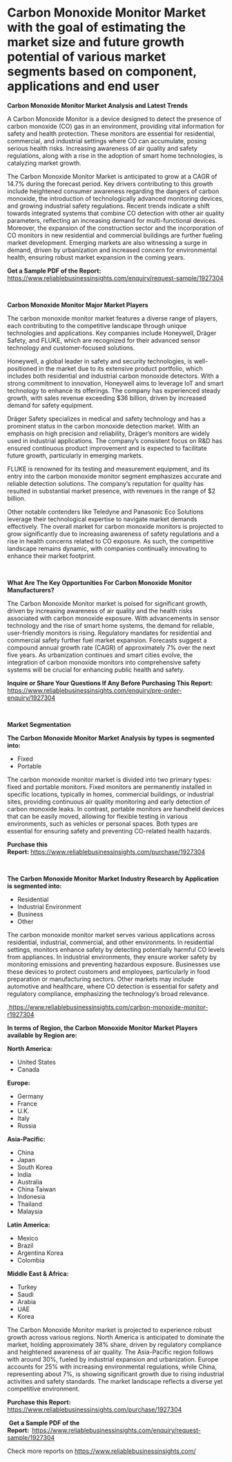 <p><h1>Carbon Monoxide Monitor Market with the goal of estimating the market size and future growth potential of various market segments based on component, applications and end user</h1></p><p><strong>Carbon Monoxide Monitor Market Analysis and Latest Trends</strong></p>
<p><p>A Carbon Monoxide Monitor is a device designed to detect the presence of carbon monoxide (CO) gas in an environment, providing vital information for safety and health protection. These monitors are essential for residential, commercial, and industrial settings where CO can accumulate, posing serious health risks. Increasing awareness of air quality and safety regulations, along with a rise in the adoption of smart home technologies, is catalyzing market growth.</p><p>The Carbon Monoxide Monitor Market is anticipated to grow at a CAGR of 14.7% during the forecast period. Key drivers contributing to this growth include heightened consumer awareness regarding the dangers of carbon monoxide, the introduction of technologically advanced monitoring devices, and growing industrial safety regulations. Recent trends indicate a shift towards integrated systems that combine CO detection with other air quality parameters, reflecting an increasing demand for multi-functional devices. Moreover, the expansion of the construction sector and the incorporation of CO monitors in new residential and commercial buildings are further fueling market development. Emerging markets are also witnessing a surge in demand, driven by urbanization and increased concern for environmental health, ensuring robust market expansion in the coming years.</p></p>
<p><strong>Get a Sample PDF of the Report:&nbsp;</strong> <a href="https://www.reliablebusinessinsights.com/enquiry/request-sample/1927304?utm_campaign=3356&utm_medium=2&utm_source=Github&utm_content=ia&utm_term=28032025&utm_id=carbon-monoxide-monitor">https://www.reliablebusinessinsights.com/enquiry/request-sample/1927304</a></p>
<p>&nbsp;</p>
<p><strong>Carbon Monoxide Monitor Major Market Players</strong></p>
<p><p>The carbon monoxide monitor market features a diverse range of players, each contributing to the competitive landscape through unique technologies and applications. Key companies include Honeywell, Dräger Safety, and FLUKE, which are recognized for their advanced sensor technology and customer-focused solutions.</p><p>Honeywell, a global leader in safety and security technologies, is well-positioned in the market due to its extensive product portfolio, which includes both residential and industrial carbon monoxide detectors. With a strong commitment to innovation, Honeywell aims to leverage IoT and smart technology to enhance its offerings. The company has experienced steady growth, with sales revenue exceeding $36 billion, driven by increased demand for safety equipment.</p><p>Dräger Safety specializes in medical and safety technology and has a prominent status in the carbon monoxide detection market. With an emphasis on high precision and reliability, Dräger’s monitors are widely used in industrial applications. The company’s consistent focus on R&D has ensured continuous product improvement and is expected to facilitate future growth, particularly in emerging markets.</p><p>FLUKE is renowned for its testing and measurement equipment, and its entry into the carbon monoxide monitor segment emphasizes accurate and reliable detection solutions. The company’s reputation for quality has resulted in substantial market presence, with revenues in the range of $2 billion.</p><p>Other notable contenders like Teledyne and Panasonic Eco Solutions leverage their technological expertise to navigate market demands effectively. The overall market for carbon monoxide monitors is projected to grow significantly due to increasing awareness of safety regulations and a rise in health concerns related to CO exposure. As such, the competitive landscape remains dynamic, with companies continually innovating to enhance their market footprint.</p></p>
<p>&nbsp;</p>
<p><strong>What Are The Key Opportunities For Carbon Monoxide Monitor Manufacturers?</strong></p>
<p><p>The Carbon Monoxide Monitor market is poised for significant growth, driven by increasing awareness of air quality and the health risks associated with carbon monoxide exposure. With advancements in sensor technology and the rise of smart home systems, the demand for reliable, user-friendly monitors is rising. Regulatory mandates for residential and commercial safety further fuel market expansion. Forecasts suggest a compound annual growth rate (CAGR) of approximately 7% over the next five years. As urbanization continues and smart cities evolve, the integration of carbon monoxide monitors into comprehensive safety systems will be crucial for enhancing public health and safety.</p></p>
<p><strong>Inquire or Share Your Questions If Any Before Purchasing This Report:</strong> <a href="https://www.reliablebusinessinsights.com/enquiry/pre-order-enquiry/1927304?utm_campaign=3356&utm_medium=2&utm_source=Github&utm_content=ia&utm_term=28032025&utm_id=carbon-monoxide-monitor">https://www.reliablebusinessinsights.com/enquiry/pre-order-enquiry/1927304</a></p>
<p>&nbsp;</p>
<p><strong>Market Segmentation</strong></p>
<p><strong>The Carbon Monoxide Monitor Market Analysis by types is segmented into:</strong></p>
<p><ul><li>Fixed</li><li>Portable</li></ul></p>
<p><p>The carbon monoxide monitor market is divided into two primary types: fixed and portable monitors. Fixed monitors are permanently installed in specific locations, typically in homes, commercial buildings, or industrial sites, providing continuous air quality monitoring and early detection of carbon monoxide leaks. In contrast, portable monitors are handheld devices that can be easily moved, allowing for flexible testing in various environments, such as vehicles or personal spaces. Both types are essential for ensuring safety and preventing CO-related health hazards.</p></p>
<p><strong>Purchase this Report:&nbsp;</strong><a href="https://www.reliablebusinessinsights.com/purchase/1927304?utm_campaign=3356&utm_medium=2&utm_source=Github&utm_content=ia&utm_term=28032025&utm_id=carbon-monoxide-monitor">https://www.reliablebusinessinsights.com/purchase/1927304</a></p>
<p>&nbsp;</p>
<p><strong>The Carbon Monoxide Monitor Market Industry Research by Application is segmented into:</strong></p>
<p><ul><li>Residential</li><li>Industrial Environment</li><li>Business</li><li>Other</li></ul></p>
<p><p>The carbon monoxide monitor market serves various applications across residential, industrial, commercial, and other environments. In residential settings, monitors enhance safety by detecting potentially harmful CO levels from appliances. In industrial environments, they ensure worker safety by monitoring emissions and preventing hazardous exposure. Businesses use these devices to protect customers and employees, particularly in food preparation or manufacturing sectors. Other markets may include automotive and healthcare, where CO detection is essential for safety and regulatory compliance, emphasizing the technology’s broad relevance.</p></p>
<p><a href="https://www.reliablebusinessinsights.com/carbon-monoxide-monitor-r1927304?utm_campaign=3356&utm_medium=2&utm_source=Github&utm_content=ia&utm_term=28032025&utm_id=carbon-monoxide-monitor">&nbsp;https://www.reliablebusinessinsights.com/carbon-monoxide-monitor-r1927304</a></p>
<p><strong>In terms of Region, the Carbon Monoxide Monitor Market Players available by Region are:</strong></p>
<p>
    <p> <strong> North America: </strong>
        <ul>
            <li>United States</li>
            <li>Canada</li>
        </ul>
        </p> 
    <p> <strong> Europe: </strong>
        <ul>
            <li>Germany</li>
            <li>France</li>
            <li>U.K.</li>
            <li>Italy</li>
            <li>Russia</li>
        </ul>
        </p> 
    <p> <strong> Asia-Pacific: </strong>
        <ul>
            <li>China</li>
            <li>Japan</li>
            <li>South Korea</li>
            <li>India</li>
            <li>Australia</li>
            <li>China Taiwan</li>
            <li>Indonesia</li>
            <li>Thailand</li>
            <li>Malaysia</li>
        </ul>
        </p> 
    <p> <strong> Latin America: </strong>
        <ul>
            <li>Mexico</li>
            <li>Brazil</li>
            <li>Argentina Korea</li>
            <li>Colombia</li>
        </ul>
        </p> 
    <p> <strong> Middle East & Africa: </strong>
        <ul>
            <li>Turkey</li>
            <li>Saudi</li>
            <li>Arabia</li>
            <li>UAE</li>
            <li>Korea</li>
        </ul>
    </p>
    </p>
<p><p>The Carbon Monoxide Monitor market is projected to experience robust growth across various regions. North America is anticipated to dominate the market, holding approximately 38% share, driven by regulatory compliance and heightened awareness of air quality. The Asia-Pacific region follows with around 30%, fueled by industrial expansion and urbanization. Europe accounts for 25% with increasing environmental regulations, while China, representing about 7%, is showing significant growth due to rising industrial activities and safety standards. The market landscape reflects a diverse yet competitive environment.</p></p>
<p><strong>Purchase this Report: </strong><a href="https://www.reliablebusinessinsights.com/purchase/1927304?utm_campaign=3356&utm_medium=2&utm_source=Github&utm_content=ia&utm_term=28032025&utm_id=carbon-monoxide-monitor">https://www.reliablebusinessinsights.com/purchase/1927304</a></p>
<p>&nbsp;<strong>Get a Sample PDF of the Report:&nbsp;&nbsp;</strong><a href="https://www.reliablebusinessinsights.com/enquiry/request-sample/1927304?utm_campaign=3356&utm_medium=2&utm_source=Github&utm_content=ia&utm_term=28032025&utm_id=carbon-monoxide-monitor">https://www.reliablebusinessinsights.com/enquiry/request-sample/1927304</a></p>
<p><strong></strong></p>
<p>Check more reports on <a href="https://www.reliablebusinessinsights.com/?utm_campaign=3356&utm_medium=2&utm_source=Github&utm_content=ia&utm_term=28032025&utm_id=carbon-monoxide-monitor">https://www.reliablebusinessinsights.com/</a></p>